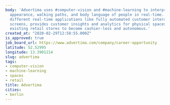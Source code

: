 ```yaml
---
body: 'Advertima uses #computer-vision and #machine-learning to interpret the visual
  appearance, walking paths, and body language of people in real-time. This data enables
  different real-time applications like fully automated customer interactions through
  screens, provides customer insights and analytics for physical spaces, and empowers
  existing retail stores to become cashier-less and autonomous.'
created_at: "2020-02-29T12:58:55.000Z"
is_approved: true
job_board_url: https://www.advertima.com/company/career-opportunity
latitude: 52.52995
longitude: 13.3901214
slug: advertima
tags:
- computer-vision
- machine-learning
- spaces
- retail
title: Advertima
cities:
- berlin
---
```

